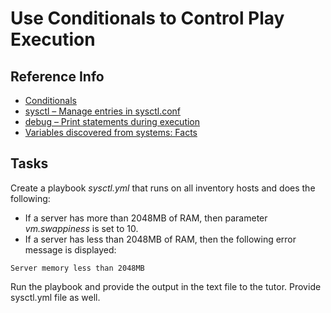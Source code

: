# Use Conditionals to Control Play Execution
## Reference Info

* [Conditionals](https://docs.ansible.com/ansible/latest/user_guide/playbooks_conditionals.html#conditionals)
* [sysctl – Manage entries in sysctl.conf](https://docs.ansible.com/ansible/latest/modules/sysctl_module.html#sysctl-manage-entries-in-sysctl-conf)
* [debug – Print statements during execution](https://docs.ansible.com/ansible/latest/modules/debug_module.html#debug-module)
* [Variables discovered from systems: Facts](https://docs.ansible.com/ansible/latest/user_guide/playbooks_variables.html#variables-discovered-from-systems-facts)


## Tasks

Create a playbook _sysctl.yml_ that runs on all inventory hosts and does the following:
* If a server has more than 2048MB of RAM, then parameter _vm.swappiness_ is set to 10.
* If a server has less than 2048MB of RAM, then the following error message is displayed:

```
Server memory less than 2048MB
```

Run the playbook and provide the output in the text file to the tutor. Provide sysctl.yml file as well.    
